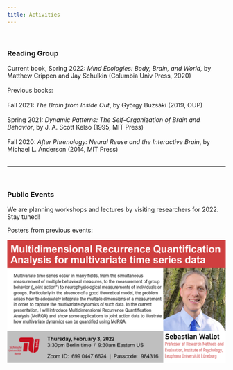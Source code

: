 ```yaml
---
title: Activities
---
```




<br>

### Reading Group

Current book, Spring 2022: *Mind Ecologies: Body, Brain, and World,* by Matthew Crippen and Jay Schulkin (Columbia Univ Press, 2020)
<br>
<br>
Previous books: 
<br>
<br>
Fall 2021: *The Brain from Inside Out*, by György Buzsáki (2019, OUP)
<br>
<br>
Spring 2021: *Dynamic Patterns: The Self-Organization of Brain and Behavior*, by J. A. Scott Kelso (1995, MIT Press)
<br>
<br>
Fall 2020: *After Phrenology: Neural Reuse and the Interactive Brain*, by Michael L. Anderson (2014, MIT Press)
<br>
<br>

---
<br>


### Public Events

We are planning workshops and lectures by visiting researchers for 2022. Stay tuned!

Posters from previous events:

<img width="750" src="/SebWallotPoster.png" title="Seb Wallot talk, February 3, 2022" alt="Seb Wallot talk, February 3, 2022"/>


